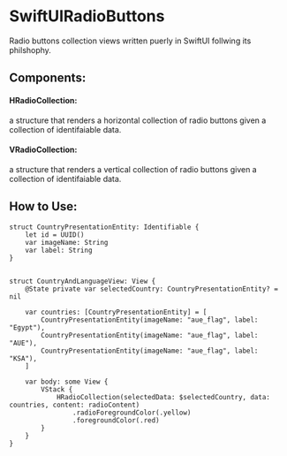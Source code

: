 # SwiftUIRadioButtons

Radio buttons collection views written puerly in SwiftUI follwing its philshophy.

## Components:

#### HRadioCollection:
a structure that renders a horizontal collection of radio buttons given a collection of identifaiable data.

#### VRadioCollection:
a structure that renders a vertical collection of radio buttons given a collection of identifaiable data.


## How to Use:


```
struct CountryPresentationEntity: Identifiable {
    let id = UUID()
    var imageName: String
    var label: String
}


struct CountryAndLanguageView: View {
    @State private var selectedCountry: CountryPresentationEntity? = nil
    
    var countries: [CountryPresentationEntity] = [
        CountryPresentationEntity(imageName: "aue_flag", label: "Egypt"),
        CountryPresentationEntity(imageName: "aue_flag", label: "AUE"),
        CountryPresentationEntity(imageName: "aue_flag", label: "KSA"),
    ]
    
    var body: some View {
        VStack {
            HRadioCollection(selectedData: $selectedCountry, data: countries, content: radioContent)
                .radioForegroundColor(.yellow)
                .foregroundColor(.red)
        }
    }
}
```
